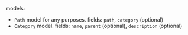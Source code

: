 models:
+   `Path` model for any purposes. fields: `path`, `category` (optional)
+   `Category` model. fields: `name`, `parent` (optional), `description` (optional)
